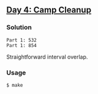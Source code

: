 ## [Day 4: Camp Cleanup](https://adventofcode.com/2022/day/4)

### Solution
```
Part 1: 532
Part 1: 854
```
Straightforward interval overlap.

### Usage
```
$ make
```
